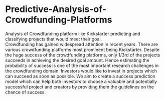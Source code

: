 # Predictive-Analysis-of-Crowdfunding-Platforms
Analysis of Crowdfunding platform like Kickstarter predicting and classifying projects that would meet their goal.  
Crowdfunding has gained widespread attention in recent years. There are various crowdfunding platforms most prominent being Kickstarter. Despite the huge success of the crowdfunding platforms, only 1/3rd of the projects succeeds in achieving the desired goal amount. Hence estimating the probability of success is one of the most important research challenges in the crowdfunding domain. Investors would like to invest in projects which can succeed as soon as possible. We aim to create a success prediction model which can help both investors to choose a valuable and potentially successful project and creators by providing them the guidelines on the chance of success.

